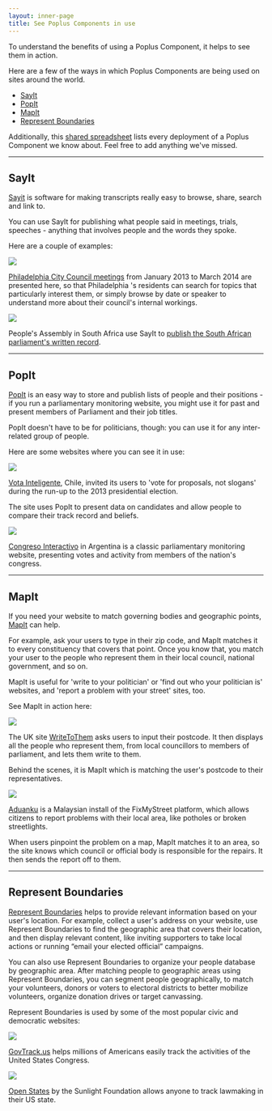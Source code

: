 ```yaml
---
layout: inner-page
title: See Poplus Components in use
---
```


To understand the benefits of using a Poplus Component, it helps to see them in action.

Here are a few of the ways in which Poplus Components are being used on sites around the world.

* [SayIt](#sayit)
* [PopIt](#popit)
* [MapIt](#mapit)
* [Represent Boundaries](#represent-boundaries)

Additionally, this <a href="https://docs.google.com/a/mysociety.org/spreadsheets/d/1O8-2uwUufcigjwxymcDaSJ25GpXfh1is63PUnhFgmhw/edit#gid=0">shared spreadsheet</a> lists every deployment of a Poplus Component we know about. Feel free to add anything we've missed.

---

<h2 id="sayit">SayIt</h2>

<a href="http://sayit.mysociety.org/">Sayit</a> is software for making transcripts really easy to browse,  share, search and link to.

You can use SayIt for publishing what people said in meetings, trials, speeches - anything that involves people and the words they spoke.

Here are a couple of examples:

<div class="grid-row"><div class="column-one-of-two">

  <a href="http://philadelphia.sayit.mysociety.org/speakers">
    <img class="example-screenshot" src="{{ site.baseurl }}/assets/img/example-sayit-philly.png">
  </a>

  <p><a href="http://philadelphia.sayit.mysociety.org/">Philadelphia City Council meetings</a> from January 2013 to March 2014 are presented here, so that Philadelphia 's residents can search for topics that particularly interest them, or simply browse by date or speaker to understand more about their council's internal workings.</p>

</div><div class="column-one-of-two">

  <a href="http://www.pa.org.za/hansard/2014/february/20/proceedings-of-the-national-assembly-thursday-20-f/announcements-tablings-and-committee-reports-reply">
    <img class="example-screenshot" src="{{ site.baseurl }}/assets/img/example-sayit-pa.png">
  </a>

  <p>People's Assembly in South Africa use SayIt to <a href="http://www.pa.org.za/hansard/">publish the South African parliament's written record</a>.</p>

</div></div>

---

<h2 id="popit">PopIt</h2>

<a href="http://popit.poplus.org/">PopIt</a> is an easy way to store and publish lists of people and their positions - if you run a parliamentary monitoring website, you might use it for past and present members of Parliament and their job titles.

PopIt doesn't have to be for politicians, though: you can use it for any inter-related group of people.

Here are some websites where you can see it in use:

<div class="grid-row"><div class="column-one-of-two">

  <a href="http://votainteligente.cl">
    <img class="example-screenshot" src="{{ site.baseurl }}/assets/img/example-popit-vota.png">
  </a>

  <p><a href="http://votainteligente.cl/">Vota Inteligente</a>, Chile, invited its users to 'vote for proposals, not slogans'  during the run-up to the 2013 presidential election.</p>

  <p>The site uses PopIt to present data on candidates and allow people to compare their track record and beliefs.</p>

</div><div class="column-one-of-two">

  <a href="http://monitor.congresointeractivo.org/congresistas">
    <img class="example-screenshot" src="{{ site.baseurl }}/assets/img/example-popit-congreso.png">
  </a>

  <p><a href="http://monitor.congresointeractivo.org/">Congreso Interactivo</a> in Argentina is a classic parliamentary monitoring website, presenting votes and activity from members of the nation's congress.</p>

</div></div>

---

<h2 id="mapit">MapIt</h2>

If you need your website to match governing bodies and geographic points, <a href="http://mapit.poplus.org/">MapIt</a> can help.

For example, ask your users to type in their zip code, and MapIt matches it to every constituency that covers that point. Once you know that, you match your user to the people who represent them in their local council, national government, and so on.

MapIt is useful for 'write to your politician' or 'find out who your politician is' websites, and 'report a problem with your street' sites, too.

See MapIt in action here:

<div class="grid-row"><div class="column-one-of-two">

  <a href="https://www.writetothem.com">
    <img class="example-screenshot" src="{{ site.baseurl }}/assets/img/example-mapit-wtt.jpg">
  </a>

  <p>The UK site <a href="https://www.writetothem.com/">WriteToThem</a> asks users to input their postcode. It then displays all the people who represent them, from local councillors to members of parliament, and lets them write to them.</p>

  <p>Behind the scenes, it is MapIt which is matching the user's postcode to their representatives.</p>

</div><div class="column-one-of-two">

  <a href="http://aduanku.my">
    <img class="example-screenshot" src="{{ site.baseurl }}/assets/img/example-mapit-aduanku.png">
  </a>

  <p><a href="http://aduanku.my/">Aduanku</a> is a Malaysian install of the FixMyStreet platform, which allows citizens to report problems with their local area, like potholes or broken streetlights.</p>

  <p>When users pinpoint the problem on a map, MapIt matches it to an area, so the site knows which council or official body is responsible for the repairs. It then sends the report off to them.</p>

</div></div>

---

<h2 id="represent-boundaries">Represent Boundaries</h2>

[Represent Boundaries](http://represent.poplus.org/) helps to provide relevant information based on your user's location. For example, collect a user's address on your website, use Represent Boundaries to find the geographic area that covers their location, and then display relevant content, like inviting supporters to take local actions or running “email your elected official” campaigns.

You can also use Represent Boundaries to organize your people database by geographic area. After matching people to geographic areas using Represent Boundaries, you can segment people geographically, to match your volunteers, donors or voters to electoral districts to better mobilize volunteers, organize donation drives or target canvassing.

Represent Boundaries is used by some of the most popular civic and democratic websites:

<div class="grid-row"><div class="column-one-of-two">

  <a href="http://www.govtrack.us/">
    <img class="example-screenshot" src="{{ site.baseurl }}/assets/img/example-represent-boundaries-govtrack.jpg">
  </a>

  <p><a href="http://www.govtrack.us/">GovTrack.us</a> helps millions of Americans easily track the activities of the United States Congress.</p>

</div><div class="column-one-of-two">

  <a href="http://openstates.org/">
    <img class="example-screenshot" src="{{ site.baseurl }}/assets/img/example-represent-boundaries-openstates.jpg">
  </a>

  <p><a href="http://openstates.org/">Open States</a> by the Sunlight Foundation allows anyone to track lawmaking in their US state.</p>

</div></div>
